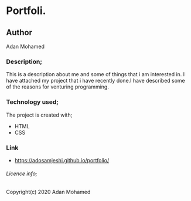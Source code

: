 # Portfoli.

## Author

Adan Mohamed

### Description;

This is a description about me and some of things that i am interested in. I have attached my project that i have recently done.I have described some of the reasons for venturing programming.

### Technology used;

The project is created with;
* HTML
* CSS

### Link
* https://adosamjeshi.github.io/portfolio/

###### Licence info;

Copyright(c) 2020 Adan Mohamed